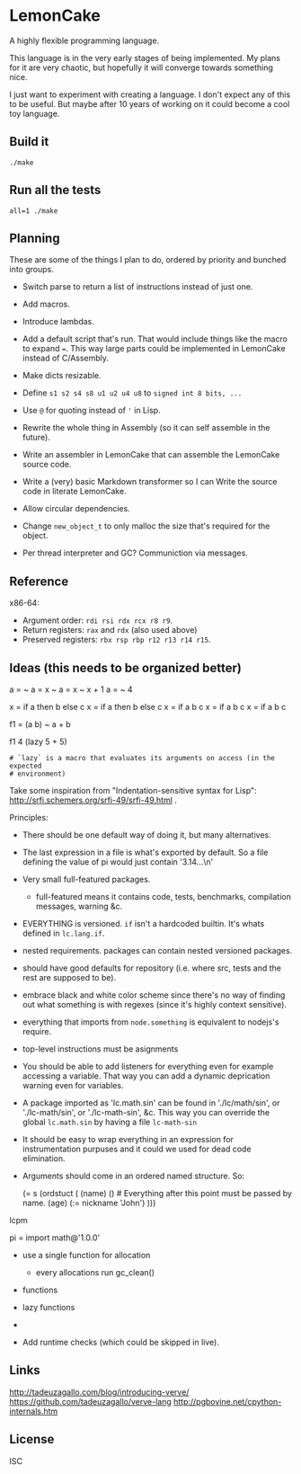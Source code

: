 # LemonCake

A highly flexible programming language.

This language is in the very early stages of being implemented. My plans for it
are very chaotic, but hopefully it will converge towards something nice.

I just want to experiment with creating a language. I don't expect any of this
to be useful. But maybe after 10 years of working on it could become a cool toy
language.

## Build it

    ./make

## Run all the tests

    all=1 ./make

## Planning

These are some of the things I plan to do, ordered by priority and bunched into
groups.

- Switch parse to return a list of instructions instead of just one.
- Add macros.
- Introduce lambdas.

- Add a default script that's run. That would include things like the macro to
  expand `=`. This way large parts could be implemented in LemonCake instead of
  C/Assembly.

- Make dicts resizable.

- Define `s1 s2 s4 s8 u1 u2 u4 u8` to `signed int 8 bits, ...`
- Use `@` for quoting instead of `'` in Lisp.

- Rewrite the whole thing in Assembly (so it can self assemble in the future).

- Write an assembler in LemonCake that can assemble the LemonCake source code.

- Write a (very) basic Markdown transformer so I can Write the source code in
  literate LemonCake.

- Allow circular dependencies.
- Change `new_object_t` to only malloc the size that's required for the object.
- Per thread interpreter and GC? Communiction via messages.

## Reference

x86-64:
 * Argument order: `rdi rsi rdx rcx r8 r9`.
 * Return registers: `rax` and `rdx` (also used above)
 * Preserved registers: `rbx rsp rbp r12 r13 r14 r15`.


## Ideas (this needs to be organized better)

a = ~
a = x ~
a = x ~ x + 1
a = ~ 4

x = if a then b else c
x =
  if a then b else c
x =
  if
    a
    b
    c
x =
  if a
    b
    c
x = if a
  b
  c

f1 = (a b) ~ a + b

f1 4 (lazy 5 + 5)

    # `lazy` is a macro that evaluates its arguments on access (in the expected
    # environment)


Take some inspiration from "Indentation-sensitive syntax for Lisp":
http://srfi.schemers.org/srfi-49/srfi-49.html .

Principles:

- There should be one default way of doing it, but many alternatives.
- The last expression in a file is what's exported by default. So a file
  defining the value of pi would just contain '3.14...\n'

- Very small full-featured packages.
  - full-featured means it contains code, tests, benchmarks, compilation
    messages, warning &c.

- EVERYTHING is versioned. `if` isn't a hardcoded builtin. It's whats defined in
  `lc.lang.if`.

- nested requirements. packages can contain nested versioned packages.

- should have good defaults for repository (i.e. where src, tests and the rest
  are supposed to be).

- embrace black and white color scheme since there's no way of finding out what
  something is with regexes (since it's highly context sensitive).

- everything that imports from `node.something` is equivalent to nodejs's
  require.

- top-level instructions must be asignments

- You should be able to add listeners for everything even for example accessing
  a variable. That way you can add a dynamic deprication warning even for
  variables.

- A package imported as 'lc.math.sin' can be found in './lc/math/sin', or
  './lc-math/sin', or './lc-math-sin', &c. This way you can override the global
  `lc.math.sin` by having a file `lc-math-sin`

- It should be easy to wrap everything in an expression for instrumentation
  purpuses and it could we used for dead code elimination.

- Arguments should come in an ordered named structure. So:

    (= s (ordstuct (
      (name)
      () # Everything after this point must be passed by name.
      (age)
      (:= nickname 'John')
    )))

lcpm

pi = import math@'1.0.0'







- use a single function for allocation
  - every <n> allocations run gc_clean()



- functions
- lazy functions
- 


- Add runtime checks (which could be skipped in live).

## Links

http://tadeuzagallo.com/blog/introducing-verve/
https://github.com/tadeuzagallo/verve-lang
http://pgbovine.net/cpython-internals.htm

## License

ISC

